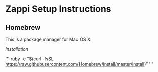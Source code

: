 # Zappi Setup Instructions

## Homebrew

This is a package manager for Mac OS X.

*Installation*

''' ruby -e "$(curl -fsSL https://raw.githubusercontent.com/Homebrew/install/master/install)” '''
